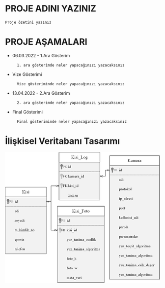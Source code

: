 # PROJE ADINI YAZINIZ

    Proje özetini yazınız

# PROJE AŞAMALARI
- 06.03.2022 - 1.Ara Gösterim

        1. ara gösterimde neler yapacağınızı yazacaksınız

- Vize Gösterimi

        Vize gösteriminde neler yapacağınızı yazacaksınız

- 13.04.2022 - 2.Ara Gösterim

        2. ara gösterimde neler yapacağınızı yazacaksınız

- Final Gösterimi

        Final gösteriminde neler yapacağınızı yazacaksınız


# İlişkisel Veritabanı Tasarımı

![Veri Tabanı Tasarımı](./docs/er_diagram.png)


